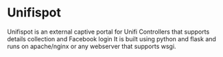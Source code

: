 # Unifispot

Unifispot is an external captive portal for Unifi Controllers that supports details collection and Facebook login
It is built using python and flask and runs on apache/nginx or any webserver that supports wsgi.







